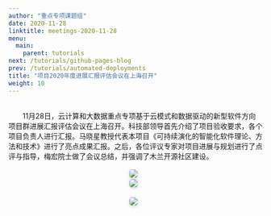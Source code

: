 ```yaml
---
author: "重点专项课题组"
date: 2020-11-28
linktitle: meetings-2020-11-28
menu:
  main:
    parent: tutorials
next: /tutorials/github-pages-blog
prev: /tutorials/automated-deployments
title: "项目2020年度进展汇报评估会议在上海召开"
weight: 10
---
```


</br>
&#8194;&#8194;&#8194;&#8194;11月28日，云计算和大数据重点专项基于云模式和数据驱动的新型软件方向项目群进展汇报评估会议在上海召开。科技部领导首先介绍了项目验收要求，各个项目负责人进行汇报。马晓星教授代表本项目《可持续演化的智能化软件理论、方法和技术》进行了亮点成果汇报。之后，各位评议专家对项目进展与规划进行了点评与指导，梅宏院士做了会议总结，并强调了木兰开源社区建设。</br>
</br>
<center>
    <img style="border-radius: 0.3125em;
    box-shadow: 0 2px 4px 0 rgba(34,36,38,.12),0 2px 10px 0 rgba(34,36,38,.08);" 
    src="https://cdn.njuics.cn/2017yfb1001800.cn/2020-11-28-3.png">
    <div style="color:orange; border-bottom: 1px solid #d9d9d9;
    display: inline-block;
    color: #999;
    padding: 2px;"></div>
</center>
 <center>
    <img style="border-radius: 0.3125em;
    box-shadow: 0 2px 4px 0 rgba(34,36,38,.12),0 2px 10px 0 rgba(34,36,38,.08);" 
    src="https://cdn.njuics.cn/2017yfb1001800.cn/2020-11-28-1.png">
    <div style="color:orange; border-bottom: 1px solid #d9d9d9;
    display: inline-block;
    color: #999;
    padding: 2px;"></div>
</center>
</br>
 <center>
    <img style="border-radius: 0.3125em;
    box-shadow: 0 2px 4px 0 rgba(34,36,38,.12),0 2px 10px 0 rgba(34,36,38,.08);" 
    src="https://cdn.njuics.cn/2017yfb1001800.cn/2020-11-28-2.png">
    <div style="color:orange; border-bottom: 1px solid #d9d9d9;
    display: inline-block;
    color: #999;
    padding: 2px;"></div>
</center>
</br>
